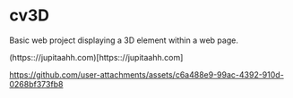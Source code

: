 # cv3D
Basic web project displaying a 3D element within a web page.

(https:://jupitaahh.com)[https:://jupitaahh.com]

https://github.com/user-attachments/assets/c6a488e9-99ac-4392-910d-0268bf373fb8

